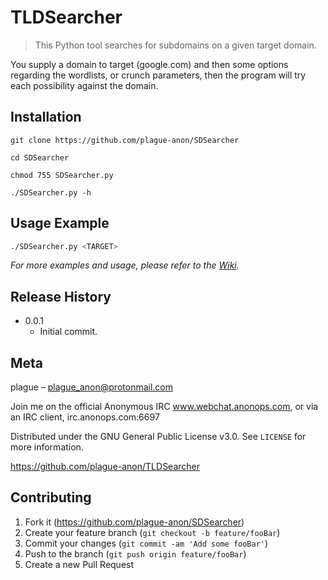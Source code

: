 # TLDSearcher
> This Python tool searches for subdomains on a given target domain.

You supply a domain to target (google.com) and then some options regarding the wordlists, or crunch parameters, then the program will try each possibility against the domain. 

## Installation
```
git clone https://github.com/plague-anon/SDSearcher
```
```
cd SDSearcher
```
```
chmod 755 SDSearcher.py
```
```
./SDSearcher.py -h
```

## Usage Example
```sh
./SDSearcher.py <TARGET>
```

_For more examples and usage, please refer to the [Wiki][wiki]._


## Release History
* 0.0.1
    * Initial commit.

## Meta

plague – plague_anon@protonmail.com

Join me on the official Anonymous IRC www.webchat.anonops.com, or via an IRC client, irc.anonops.com:6697

Distributed under the GNU General Public License v3.0. See ``LICENSE`` for more information.

https://github.com/plague-anon/TLDSearcher

## Contributing

1. Fork it (<https://github.com/plague-anon/SDSearcher>)
2. Create your feature branch (`git checkout -b feature/fooBar`)
3. Commit your changes (`git commit -am 'Add some fooBar'`)
4. Push to the branch (`git push origin feature/fooBar`)
5. Create a new Pull Request


[wiki]: https://github.com/plague-anon/SDSearcher/wiki
[gitRepo]: https://github.com/plague-anon/SDSearcher
